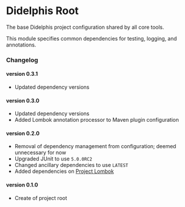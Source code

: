 # Didelphis Root
The base Didelphis project configuration shared by all core tools.

This module specifies common dependencies for testing, logging, and annotations.

### Changelog

#### version 0.3.1
 - Updated dependency versions
#### version 0.3.0
 - Updated dependency versions
 - Added Lombok annotation processor to Maven plugin configuration
#### version 0.2.0
 - Removal of dependency management from configuration; deemed unnecessary for now
 - Upgraded JUnit to use `5.0.0RC2`
 - Changed ancillary dependencies to use `LATEST`
 - Added dependencies on [Project Lombok](https://projectlombok.org/)
#### version 0.1.0
 - Create of project root
